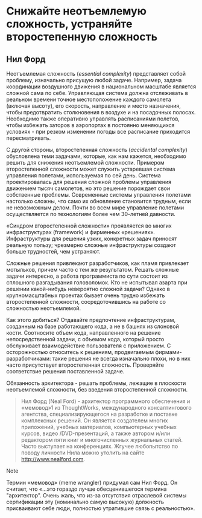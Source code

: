 # Снижайте неотъемлемую сложность, устраняйте второстепенную сложность
## Нил Форд
Неотъемлемая сложность (*essential complexity*) представляет собой 
проблему, изначально присущую любой задаче. Например, задача координации воздушного движения в национальном масштабе является сложной сама по себе. Управляющая система должна отслеживать в реальном времени точное местоположение каждого самолета (включая высоту), его скорость, направление и место назначения, чтобы предотвратить столкновения в воздухе и на посадочных полосах. Необходимо также оперативно управлять
расписаниями полетов, чтобы избежать заторов в аэропортах в постоянно
меняющихся условиях - при резком изменении погоды все расписание 
приходится пересматривать.

С другой стороны, второстепенная сложность (*accidental complexity*) 
обусловлена теми задачами, которые, как нам кажется, необходимо решить для
снижения неотъемлемой сложности. Примером второстепенной сложности
может служить устаревшая система управления полетами, используемая по
сей день. Система проектировалась для решения сложной проблемы 
управления движением тысяч самолетов, но это решение порождает свои 
собственные проблемы. Современные системы управления полетами настолько
сложны, что само их обновление становится трудным, если не невозможным
делом. Почти во всем мире управление полетами осуществляется по 
технологиям более чем 30-летней давности.

«Синдром второстепенной сложности» проявляется во многих 
инфраструктурах (framework) и фирменных «решениях». Инфраструктуры для 
решения узких, конкретных задач приносят реальную пользу; чрезмерно 
сложные инфраструктуры создают больше трудностей, чем устраняют.

Сложные решения привлекают разработчиков, как пламя привлекает 
мотыльков, причем часто с тем же результатом. Решать сложные задачи 
интересно, а работа программиста по сути состоит из сплошного разгадывания
головоломок. Кто не испытывал азарта при решении какой-нибудь 
невероятно сложной задачи? Однако в крупномасштабных проектах бывает очень
трудно избежать второстепенной сложности, сосредоточившись на работе со
сложностью неотъемлемой.

Как этого добиться? Отдавайте предпочтение инфраструктурам, созданным
на базе работающего кода, а не в башнях из слоновой кости. Соотносите объем
кода, направленного на решение непосредственной задачи, с объемом 
кода, который просто обслуживает взаимодействие пользователя с 
приложением. С осторожностью относитесь к решениям, продвигаемым фирмами-
разработчиками: такие решения не всегда изначально плохи, но в них часто
присутствует второстепенная сложность. Проверяйте соответствие решения
поставленной задаче.

Обязанность архитектора - решать проблемы, лежащие в плоскости 
неотъемлемой сложности, без введения второстепенной сложности.

> Нил Форд (Neal Ford) - архитектор программного обеспечения и «мемовод»1 из ThoughtWorks, международного консалтингового агентства, специализирующегося на разработке и поставке комплексных решений. Он является создателем многих приложений, учебных материалов, компьютерных учебных курсов, видео /DVD-презентаций, а также автором и/или редактором пяти книг и многочисленных журнальных статей. Часто выступает на конференциях. Жгучее любопытство по поводу личности Нила можно утолить на сайте http://www.nealford.com.

> [!NOTE]
> Термин «мемовод» (meme wrangler) придумал сам Нил Форд. Он считает, что «...это гораздо лучше обесценившегося термина "архитектор". Очень жаль, что из-за отсутствия отраслевой системы сертификации эту (номинально самую высокую) должность присваивают себе люди, полностью утратившие связь с реальностью».